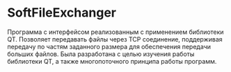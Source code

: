# SoftFileExchanger
Программа с интерфейсом реализованным с применением библиотеки QT. 
Позволяет передавать файлы через TCP соединение, поддерживая передачу по частям заданного размера для обеспечения передачи больших файлов.
Была разработана с целью изучения работы библиотеки QT, а также многопоточного принципа работы программ.
